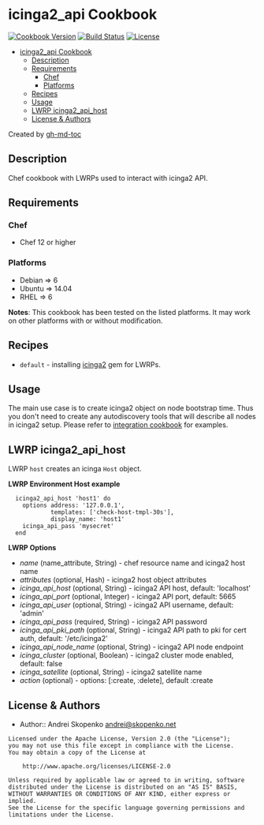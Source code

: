 # icinga2_api Cookbook

[![Cookbook Version](https://img.shields.io/cookbook/v/icinga2_api.svg)](https://supermarket.chef.io/cookbooks/icinga2_api)
[![Build Status](https://secure.travis-ci.org/scopenco/chef-icinga2_api.png?branch=master)](http://travis-ci.org/scopenco/chef-icinga2_api)
[![License](https://img.shields.io/badge/license-Apache_2-blue.svg)](https://www.apache.org/licenses/LICENSE-2.0)

   * [icinga2_api Cookbook](#icinga2_api-cookbook)
      * [Description](#description)
      * [Requirements](#requirements)
         * [Chef](#chef)
         * [Platforms](#platforms)
      * [Recipes](#recipes)
      * [Usage](#usage)
      * [LWRP icinga2_api_host](#lwrp-icinga2_api_host)
      * [License &amp; Authors](#license--authors)

Created by [gh-md-toc](https://github.com/ekalinin/github-markdown-toc)

## Description

Chef cookbook with LWRPs used to interact with icinga2 API.

## Requirements

### Chef

* Chef 12 or higher

### Platforms

* Debian => 6
* Ubuntu => 14.04
* RHEL => 6

**Notes**: This cookbook has been tested on the listed platforms. It may work on other platforms with or without modification.

## Recipes

* `default` - installing [icinga2](https://github.com/bodsch/ruby-icinga2/) gem for LWRPs.

## Usage

The main use case is to create icinga2 object on node bootstrap time. Thus you don't need to create any autodiscovery tools that will describe all nodes in icinga2 setup.
Please refer to [integration cookbook](https://github.com/scopenco/chef-icinga2_api/blob/master/test/fixtures/cookbooks/test/recipes/default.rb) for examples.

## LWRP icinga2_api_host

LWRP `host` creates an icinga `Host` object.

**LWRP Environment Host example**

```
  icinga2_api_host 'host1' do
    options address: '127.0.0.1',
            templates: ['check-host-tmpl-30s'],
            display_name: 'host1'
    icinga_api_pass 'mysecret'
  end
```

**LWRP Options**

- *name* (name_attribute, String)           - chef resource name and icinga2 host name
- *attributes* (optional, Hash)             - icinga2 host object attributes
- *icinga_api_host* (optional, String)      - icinga2 API host, default: 'localhost'
- *icinga_api_port* (optional, Integer)     - icinga2 API port, default: 5665
- *icinga_api_user* (optional, String)      - icinga2 API username, default: 'admin'
- *icinga_api_pass* (required, String)      - icinga2 API password
- *icinga_api_pki_path* (optional, String)  - icinga2 API path to pki for cert auth, default: '/etc/icinga2' 
- *icinga_api_node_name* (optional, String) - icinga2 API node endpoint
- *icinga_cluster* (optional, Boolean)      - icinga2 cluster mode enabled, default: false
- *icinga_satellite* (optional, String)     - icinga2 satellite name
- *action* (optional)                       - options: [:create, :delete], default :create

## License & Authors
- Author:: Andrei Skopenko <andrei@skopenko.net>

```text
Licensed under the Apache License, Version 2.0 (the "License");
you may not use this file except in compliance with the License.
You may obtain a copy of the License at

    http://www.apache.org/licenses/LICENSE-2.0

Unless required by applicable law or agreed to in writing, software
distributed under the License is distributed on an "AS IS" BASIS,
WITHOUT WARRANTIES OR CONDITIONS OF ANY KIND, either express or implied.
See the License for the specific language governing permissions and
limitations under the License.
```
